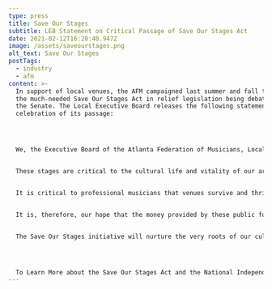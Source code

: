 ```yaml
---
type: press
title: Save Our Stages
subtitle: LEB Statement on Critical Passage of Save Our Stages Act
date: 2021-02-12T16:20:40.947Z
image: /assets/saveourstages.png
alt_text: Save Our Stages
postTags:
  - industry
  - afm
content: >-
  In support of local venues, the AFM campaigned last summer and fall to include
  the much-needed Save Our Stages Act in relief legislation being debated within
  the Senate. The Local Executive Board releases the following statement in
  celebration of its passage:




  We, the Executive Board of the Atlanta Federation of Musicians, Local 148-462, applaud the passage of the Save Our Stages Act and the aid it will provide to local venues.


  These stages are critical to the cultural life and vitality of our area; they are where musicians and the public meet. These presenters help provide the spark for art to brighten the community.


  It is critical to professional musicians that venues survive and thrive. We encourage promoters to demonstrate commitment to the musicians and employees with whom they partner.


  It is, therefore, our hope that the money provided by these public funds is given with a priority to venues that have demonstrated a history of fair treatment and pay to the musicians who perform there, and to the many staffers who support those performances and those of other performing artists.


  The Save Our Stages initiative will nurture the very roots of our culture, enabling renewal and growth of that most basic human need - Music.




  To Learn More about the Save Our Stages Act and the National Independent Venue Association, visit www.saveourstages.com.
---
```

